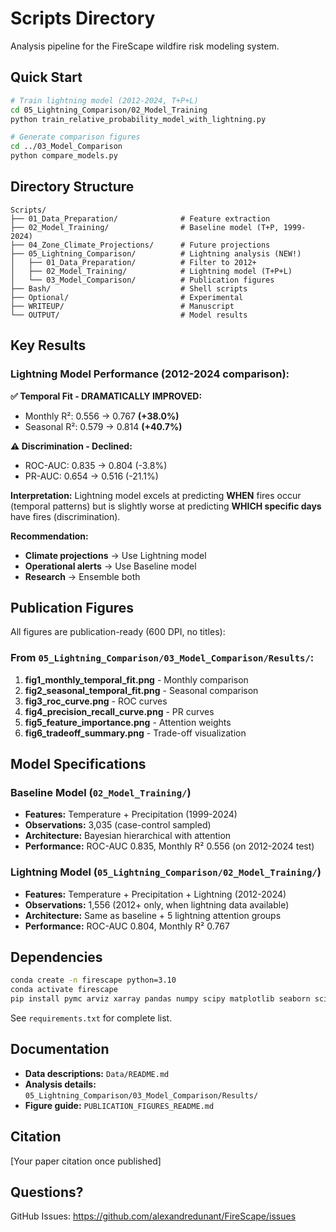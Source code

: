 # Scripts Directory

Analysis pipeline for the FireScape wildfire risk modeling system.

## Quick Start

```bash
# Train lightning model (2012-2024, T+P+L)
cd 05_Lightning_Comparison/02_Model_Training
python train_relative_probability_model_with_lightning.py

# Generate comparison figures
cd ../03_Model_Comparison
python compare_models.py
```

## Directory Structure

```
Scripts/
├── 01_Data_Preparation/              # Feature extraction
├── 02_Model_Training/                # Baseline model (T+P, 1999-2024)
├── 04_Zone_Climate_Projections/      # Future projections
├── 05_Lightning_Comparison/          # Lightning analysis (NEW!)
│   ├── 01_Data_Preparation/          # Filter to 2012+
│   ├── 02_Model_Training/            # Lightning model (T+P+L)
│   └── 03_Model_Comparison/          # Publication figures
├── Bash/                             # Shell scripts
├── Optional/                         # Experimental
├── WRITEUP/                          # Manuscript
└── OUTPUT/                           # Model results
```

## Key Results

### Lightning Model Performance (2012-2024 comparison):

**✅ Temporal Fit - DRAMATICALLY IMPROVED:**
- Monthly R²: 0.556 → 0.767 **(+38.0%)**
- Seasonal R²: 0.579 → 0.814 **(+40.7%)**

**⚠️ Discrimination - Declined:**
- ROC-AUC: 0.835 → 0.804 (-3.8%)
- PR-AUC: 0.654 → 0.516 (-21.1%)

**Interpretation:** Lightning model excels at predicting **WHEN** fires occur (temporal patterns) but is slightly worse at predicting **WHICH specific days** have fires (discrimination).

**Recommendation:**
- **Climate projections** → Use Lightning model
- **Operational alerts** → Use Baseline model
- **Research** → Ensemble both

## Publication Figures

All figures are publication-ready (600 DPI, no titles):

### From `05_Lightning_Comparison/03_Model_Comparison/Results/`:
1. **fig1_monthly_temporal_fit.png** - Monthly comparison
2. **fig2_seasonal_temporal_fit.png** - Seasonal comparison
3. **fig3_roc_curve.png** - ROC curves
4. **fig4_precision_recall_curve.png** - PR curves
5. **fig5_feature_importance.png** - Attention weights
6. **fig6_tradeoff_summary.png** - Trade-off visualization

## Model Specifications

### Baseline Model (`02_Model_Training/`)
- **Features:** Temperature + Precipitation (1999-2024)
- **Observations:** 3,035 (case-control sampled)
- **Architecture:** Bayesian hierarchical with attention
- **Performance:** ROC-AUC 0.835, Monthly R² 0.556 (on 2012-2024 test)

### Lightning Model (`05_Lightning_Comparison/02_Model_Training/`)
- **Features:** Temperature + Precipitation + Lightning (2012-2024)
- **Observations:** 1,556 (2012+ only, when lightning data available)
- **Architecture:** Same as baseline + 5 lightning attention groups
- **Performance:** ROC-AUC 0.804, Monthly R² 0.767

## Dependencies

```bash
conda create -n firescape python=3.10
conda activate firescape
pip install pymc arviz xarray pandas numpy scipy matplotlib seaborn scienceplots
```

See `requirements.txt` for complete list.

## Documentation

- **Data descriptions:** `Data/README.md`
- **Analysis details:** `05_Lightning_Comparison/03_Model_Comparison/Results/`
- **Figure guide:** `PUBLICATION_FIGURES_README.md`

## Citation

[Your paper citation once published]

## Questions?

GitHub Issues: https://github.com/alexandredunant/FireScape/issues
